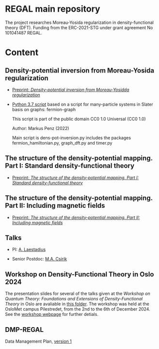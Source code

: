 # REGAL main repository

The project researches Moreau-Yosida regularization in density-functional theory (DFT). Funding from the ERC-2021-STG under grant agreement No 101041487 REGAL.

# Content

## Density-potential inversion from Moreau-Yosida regularization

+ [Preprint: *Density-potential inversion from Moreau-Yosidda regularization*](https://arxiv.org/abs/2212.12727)

+ [Python 3.7 script](https://github.com/ERC-REGAL/REGAL/tree/main/MY-ZMP) based on a script for many-particle systems in Slater basis on graphs: fermion-graph

   This script is part of the public domain CC0 1.0 Universal (CC0 1.0)

   Author: Markus Penz (2022)

   Main script is dens-pot-inversion.py includes the packages fermion_hamiltonian.py, graph_dft.py and timer.py


## The structure of the density-potential mapping. Part I: Standard density-functional theory

+ [Preprint: *The structure of the density-potential mapping. Part I: Standard density-functional theory*](https://arxiv.org/abs/2211.16627)


## The structure of the density-potential mapping. Part II: Including magnetic fields

+ [Preprint: *The structure of the density-potential mapping. Part II: Including magnetic fields*](https://arxiv.org/abs/2303.01357)


## Talks

+ PI: [A. Laestadius](https://github.com/ERC-REGAL/REGAL/tree/main/Talks/A.Laestadius)

+ Senior Postdoc: [M.A. Csirik](https://github.com/ERC-REGAL/REGAL/tree/main/Talks/M.A.Csirik)

## Workshop on Density-Functional Theory in Oslo 2024
The presentation slides for several of the talks given at the *Workshop on Quantum Theory: Foundations and Extensions of Density-Functional Theory* in Oslo are avaliable in [this folder](https://github.com/ERC-REGAL/REGAL/tree/main/Workshop-DFT-Oslo-2024). The workshop was held at the OsloMet campus Pilestredet, from the 2nd to the 6th of December 2024. See the [workshop webpage](https://uni.oslomet.no/quantum/workshop-foundations-and-extensions-of-dft/) for further detials. 

## DMP-REGAL

Data Management Plan, [version 1](https://github.com/ERC-REGAL/REGAL/tree/main/DMP-REGAL)


